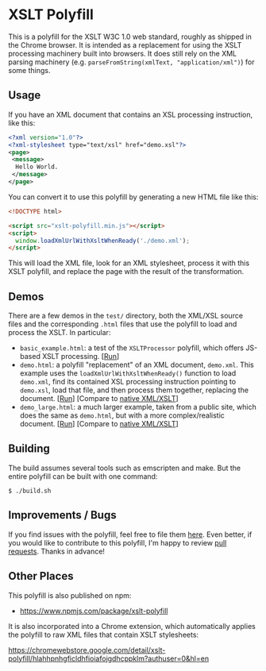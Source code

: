 # XSLT Polyfill

This is a polyfill for the XSLT W3C 1.0 web standard, roughly as shipped in
the Chrome browser. It is intended as a replacement for using the XSLT
processing machinery built into browsers. It does still rely on the XML
parsing machinery (e.g. `parseFromString(xmlText, "application/xml")`) for
some things.

## Usage

If you have an XML document that contains an XSL processing instruction, like
this:

```xml
<?xml version="1.0"?>
<?xml-stylesheet type="text/xsl" href="demo.xsl"?>
<page>
 <message>
  Hello World.
 </message>
</page>
```

You can convert it to use this polyfill by generating a new HTML file like this:

```html
<!DOCTYPE html>

<script src="xslt-polyfill.min.js"></script>
<script>
  window.loadXmlUrlWithXsltWhenReady('./demo.xml');
</script>
```

This will load the XML file, look for an XML stylesheet, process it with this
XSLT polyfill, and replace the page with the result of the transformation.

## Demos

There are a few demos in the `test/` directory, both the XML/XSL source files
and the corresponding `.html` files that use the polyfill to load and process
the XSLT. In particular:

- `basic_example.html`: a test of the `XSLTProcessor` polyfill, which offers
  JS-based XSLT processing.
  \[[Run](https://mfreed7.github.io/xslt_polyfill/test/basic_example.html)\]
- `demo.html`: a polyfill "replacement" of an XML document, `demo.xml`. This
  example uses the `loadXmlUrlWithXsltWhenReady()` function to load `demo.xml`,
  find its contained XSL processing instruction pointing to `demo.xsl`, load
  that file, and then process them together, replacing the document.
  \[[Run](https://mfreed7.github.io/xslt_polyfill/test/demo.html)\]
  \[Compare to [native XML/XSLT](https://mfreed7.github.io/xslt_polyfill/test/demo.xml)\]
- `demo_large.html`: a much larger example, taken from a public site, which
  does the same as `demo.html`, but with a more complex/realistic document.
  \[[Run](https://mfreed7.github.io/xslt_polyfill/test/demo_large.html)\]
  \[Compare to [native XML/XSLT](https://mfreed7.github.io/xslt_polyfill/test/demo_large.xml)\]

## Building

The build assumes several tools such as emscripten and make. But the entire
polyfill can be built with one command:

```
$ ./build.sh
```

## Improvements / Bugs

If you find issues with the polyfill, feel free to file them [here](https://github.com/mfreed7/xslt_polyfill/issues).
Even better, if you would like to contribute to this polyfill,
I'm happy to review [pull requests](https://github.com/mfreed7/xslt_polyfill/pulls).
Thanks in advance!

## Other Places

This polyfill is also published on npm:

- https://www.npmjs.com/package/xslt-polyfill

It is also incorporated into a Chrome extension, which automatically applies the polyfill to raw XML files that contain XSLT stylesheets:

https://chromewebstore.google.com/detail/xslt-polyfill/hlahhpnhgficldhfioiafojgdhcppklm?authuser=0&hl=en

